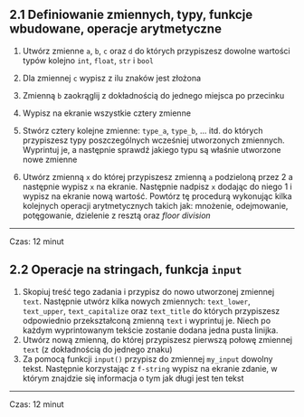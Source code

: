 ## 2.1 Definiowanie zmiennych, typy, funkcje wbudowane, operacje arytmetyczne

1. Utwórz zmienne `a`, `b`, `c` oraz `d` do których przypiszesz dowolne wartości typów kolejno `int`, `float`, `str` i `bool`

2. Dla zmiennej `c` wypisz z ilu znaków jest złożona

3. Zmienną `b` zaokrąglij z dokładnością do jednego miejsca po przecinku

4. Wypisz na ekranie wszystkie cztery zmienne

5. Stwórz cztery kolejne zmienne: `type_a`, `type_b`, ... itd. do których przypiszesz typy poszczególnych wcześniej utworzonych zmiennych. Wyprintuj je, a następnie sprawdź jakiego typu są właśnie utworzone nowe zmienne

6. Utwórz zmienną `x` do której przypiszesz zmienną `a` podzieloną przez 2 a następnie wypisz `x` na ekranie. Następnie nadpisz `x` dodając do niego 1 i wypisz na ekranie nową wartość. Powtórz tę procedurą wykonując kilka kolejnych operacji arytmetycznych takich jak: mnożenie, odejmowanie, potęgowanie, dzielenie z resztą oraz *floor division*
---

Czas: 12 minut


## 2.2 Operacje na stringach, funkcja `input`

1. Skopiuj treść tego zadania i przypisz do nowo utworzonej zmiennej `text`. Następnie utwórz kilka nowych zmiennych: `text_lower`, `text_upper`, `text_capitalize` oraz `text_title` do których przypiszesz odpowiednio przekształconą zmienną `text` i wyprintuj je. Niech po każdym wyprintowanym tekście zostanie dodana jedna pusta linijka.
2. Utwórz nową zmienną, do której przypiszesz pierwszą połowę zmiennej `text` (z dokładnością do jednego znaku)
3. Za pomocą funkcji `input()` przypisz do zmiennej `my_input` dowolny tekst. Następnie korzystając z `f-string` wypisz na ekranie zdanie, w którym znajdzie się informacja o tym jak długi jest ten tekst
---

Czas: 12 minut
